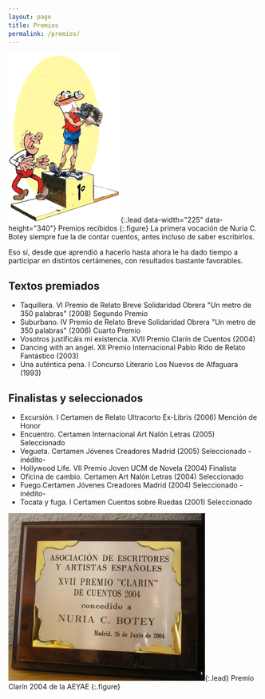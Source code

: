 ```yaml
---
layout: page
title: Premios
permalink: /premios/
---
```


![Mortadelo y Filemón en el podio](/assets/img/podio.gif){:.lead  data-width="225" data-height="340"}
Premios recibidos
{:.figure}
La primera vocación de Nuria C. Botey siempre fue la de contar cuentos, antes incluso de saber escribirlos.

Eso sí, desde que aprendió a hacerlo hasta ahora le ha dado tiempo a participar en distintos certámenes, con resultados bastante favorables.


## Textos premiados
* Taquillera. VI Premio de Relato Breve Solidaridad Obrera "Un metro de 350 palabras" (2008) Segundo Premio
* Suburbano. IV Premio de Relato Breve Solidaridad Obrera "Un metro de 350 palabras" (2006) Cuarto Premio
* Vosotros justificáis mi existencia. XVII Premio Clarín de Cuentos (2004)
* Dancing with an angel. XII Premio Internacional Pablo Rido de Relato Fantástico (2003)
* Una auténtica pena. I Concurso Literario Los Nuevos de Alfaguara (1993)

## Finalistas y seleccionados
* Excursión. I Certamen de Relato Ultracorto Ex-Libris (2006) Mención de Honor
* Encuentro. Certamen Internacional Art Nalón Letras (2005) Seleccionado
* Vegueta. Certamen Jóvenes Creadores Madrid (2005) Seleccionado -inédito-
* Hollywood Life. VII Premio Joven UCM de Novela (2004) Finalista
* Oficina de cambio. Certamen Art Nalón Letras (2004) Seleccionado
* Fuego.Certamen Jóvenes Creadores Madrid (2004) Seleccionado -inédito-
* Tocata y fuga. I Certamen Cuentos sobre Ruedas (2001) Seleccionado
 
![Foto Premio Clarín](/assets/img/clarin_mejor.jpg){:.lead}
Premio Clarín 2004 de la AEYAE
{:.figure}

